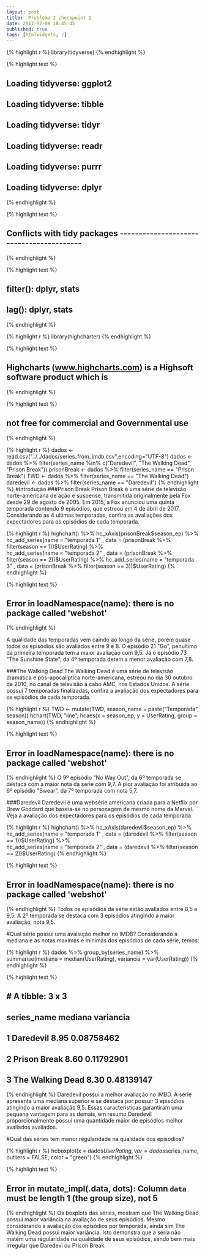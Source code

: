 ```yaml
---
layout: post
title:  Problema 2 checkpoint 1
date: 2017-07-08 18:45:45
published: true
tags: [htmlwidgets, r]
---
```


{% highlight r %}
library(tidyverse)
{% endhighlight %}



{% highlight text %}
## Loading tidyverse: ggplot2
## Loading tidyverse: tibble
## Loading tidyverse: tidyr
## Loading tidyverse: readr
## Loading tidyverse: purrr
## Loading tidyverse: dplyr
{% endhighlight %}



{% highlight text %}
## Conflicts with tidy packages -----------------------------------------
{% endhighlight %}



{% highlight text %}
## filter(): dplyr, stats
## lag():    dplyr, stats
{% endhighlight %}



{% highlight r %}
library(highcharter)
{% endhighlight %}



{% highlight text %}
## Highcharts (www.highcharts.com) is a Highsoft software product which is
{% endhighlight %}



{% highlight text %}
## not free for commercial and Governmental use
{% endhighlight %}



{% highlight r %}
dados <- read.csv("../../dados/series_from_imdb.csv",encoding="UTF-8")
dados <- dados %>% filter(series_name %in% c("Daredevil", "The Walking Dead", "Prison Break"))
prisonBreak <- dados %>% filter(series_name == "Prison Break")
TWD <- dados %>% filter(series_name == "The Walking Dead")
daredevil <- dados %>% filter(series_name == "Daredevil")
{% endhighlight %}
#Introdução
###Prison Break
Prison Break é uma série de televisão norte-americana de ação e suspense, transmitida originalmente pela Fox desde 29 de agosto de 2005. Em 2015, a Fox anunciou uma quinta temporada contendo 9 episódios, que estreou em 4 de abril de 2017. 
Considerando as 4 ultimas temporadas, confira as avaliações dos expectadores para os episódios de cada temporada. 


{% highlight r %}
highchart() %>% 
  hc_xAxis(prisonBreak$season_ep) %>% 
  hc_add_series(name = "temporada 1" , data = (prisonBreak %>% filter(season == 1))$UserRating) %>%  
  hc_add_series(name = "temporada 2" , data = (prisonBreak %>% filter(season == 2))$UserRating) %>%  
  hc_add_series(name = "temporada 3" , data = (prisonBreak %>% filter(season == 3))$UserRating)
{% endhighlight %}



{% highlight text %}
## Error in loadNamespace(name): there is no package called 'webshot'
{% endhighlight %}


A qualidade das temporadas vem caindo ao longo da série, porém quase todos os episódios são avaliados entre 9 e 8. O episódio 21 "Go", penultimo da primeira temporada tem a maior avaliação com 9,5. Já o episódio 73 "The Sunshine State", da 4º temporada detem a menor avaliação com 7,8.  

###The Walking Dead
The Walking Dead é uma série de televisão dramática e pós-apocalíptica norte-americana, estreou no dia 30 outubro de 2010, no canal de televisão a cabo AMC, nos Estados Unidos. A série possui 7 temporadas finalizadas, confira a avaliação dos expectadores para os episódios de cada temporada. 

{% highlight r %}
TWD <- mutate(TWD, season_name = paste("Temporada", season))
hchart(TWD, "line", hcaes(x = season_ep, y = UserRating, group = season_name))
{% endhighlight %}



{% highlight text %}
## Error in loadNamespace(name): there is no package called 'webshot'
{% endhighlight %}
O 9º episódio "No Way Out", da 6º temporada se destaca com a maior nota da série com 9,7. A pior avaliação foi atribuida ao 6º episódio "Swear", da 7º temporada com nota 5,7. 

###Daredevil
Daredevil é uma websérie americana criada para a Netflix por Drew Goddard que baseia-se no personagem de mesmo nome da Marvel. Veja a avaliação dos expectadores para os episódios de cada temporada. 

{% highlight r %}
highchart() %>% 
  hc_xAxis(daredevil$season_ep) %>%
  hc_add_series(name = "temporada 1" , data = (daredevil %>% filter(season == 1))$UserRating) %>%  
  hc_add_series(name = "temporada 2" , data = (daredevil %>% filter(season == 2))$UserRating)
{% endhighlight %}



{% highlight text %}
## Error in loadNamespace(name): there is no package called 'webshot'
{% endhighlight %}
Todos os episódios da série estão avaliados entre 8,5 e 9,5. A 2º temporada se destaca com 3 episódios atingindo a maior avaliação, nota 9,5.

#Qual série possui uma avaliação melhor no IMDB?
Considerando a mediana e as notas maximas e mínimas dos episódios de cada série, temos:

{% highlight r %}
dados %>% 
    group_by(series_name) %>% 
    summarise(mediana = median(UserRating),
              variancia = var(UserRating))
{% endhighlight %}



{% highlight text %}
## # A tibble: 3 x 3
##        series_name mediana  variancia
##             <fctr>   <dbl>      <dbl>
## 1        Daredevil    8.95 0.08758462
## 2     Prison Break    8.60 0.11792901
## 3 The Walking Dead    8.30 0.48139147
{% endhighlight %}
Daredevil possui a melhor avaliação no IMBD. A série apresenta uma mediana superior e se destaca por possuir 3 episódios atingindo a maior avaliação 9,5. Essas caracteristicas garantiram uma pequena vantagem para as demais, em resumo Daredevil proporcionalmente possui uma quantidade maior de episódios melhor avaliados avaliados.

#Qual das séries tem menor regularidade na qualidade dos episódios?

{% highlight r %}
hcboxplot(x = dados$UserRating, var = dados$series_name, outliers = FALSE, color = "green") 
{% endhighlight %}



{% highlight text %}
## Error in mutate_impl(.data, dots): Column `data` must be length 1 (the group size), not 5
{% endhighlight %}
Os boxplots das séries, mostram que The Walking Dead possui maior variância na avaliação de seus episódios. Mesmo considerando a avaliação dos epísódios por temporada, ainda sim The Walking Dead possui maior variância. Isto demonstra que a séria não matém uma regularidade na qualidade de seus episódios, sendo bem mais irregular que Daredevi ou Prison Break.
